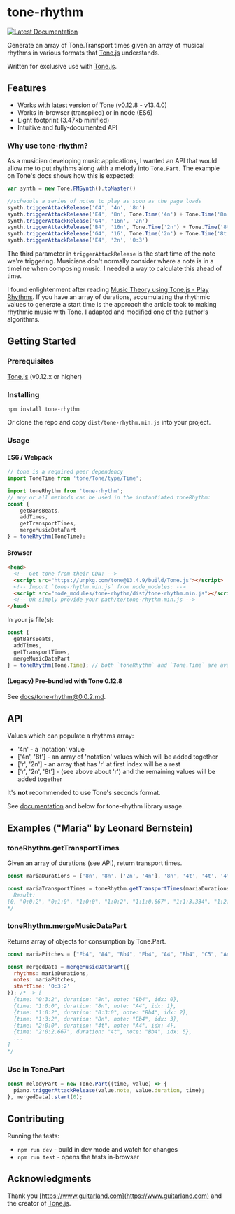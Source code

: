 # tone-rhythm

[![Latest Documentation](https://doxdox.org/images/badge-flat.svg)](https://doxdox.org/)

Generate an array of Tone.Transport times given an array of musical rhythms in
various formats that [Tone.js](https://tonejs.github.io/) understands.

Written for exclusive use with [Tone.js](https://tonejs.github.io/).

## Features

- Works with latest version of Tone (v0.12.8 - v13.4.0)
- Works in-browser (transpiled) or in node (ES6)
- Light footprint (3.47kb minified)
- Intuitive and fully-documented API

### Why use tone-rhythm?

As a musician developing music applications, I wanted an API that would allow me to put rhythms along with a melody into `Tone.Part`. The example on Tone's docs shows how this is expected:

```js
var synth = new Tone.FMSynth().toMaster()

//schedule a series of notes to play as soon as the page loads
synth.triggerAttackRelease('C4', '4n', '8n')
synth.triggerAttackRelease('E4', '8n', Tone.Time('4n') + Tone.Time('8n'))
synth.triggerAttackRelease('G4', '16n', '2n')
synth.triggerAttackRelease('B4', '16n', Tone.Time('2n') + Tone.Time('8t'))
synth.triggerAttackRelease('G4', '16', Tone.Time('2n') + Tone.Time('8t')*2)
synth.triggerAttackRelease('E4', '2n', '0:3')
```

The third parameter in `triggerAttackRelease` is the start time of the note we're triggering. Musicians don't normally consider where a note is in a timeline when composing music. I needed a way to calculate this ahead of time.

I found enlightenment after reading [Music Theory using Tone.js - Play Rhythms](https://www.guitarland.com/MusicTheoryWithToneJS/PlayRhythms.html). If you have an array of durations, accumulating the rhythmic values to generate a start time is the approach the article took to making rhythmic music with Tone. I adapted and modified one of the author's algorithms.

## Getting Started

### Prerequisites

[Tone.js](https://tonejs.github.io/) (v0.12.x or higher)

### Installing

`npm install tone-rhythm`

Or clone the repo and copy `dist/tone-rhythm.min.js` into your project.

### Usage

#### ES6 / Webpack

```js
// tone is a required peer dependency
import ToneTime from 'tone/Tone/type/Time';

import toneRhythm from 'tone-rhythm';
// any or all methods can be used in the instantiated toneRhythm:
const {
    getBarsBeats,
    addTimes,
    getTransportTimes,
    mergeMusicDataPart
} = toneRhythm(ToneTime);
```

#### Browser

```html
<head>
  <!-- Get tone from their CDN: -->
  <script src="https://unpkg.com/tone@13.4.9/build/Tone.js"></script>
  <!-- Import `tone-rhythm.min.js` from node_modules: -->
  <script src="node_modules/tone-rhythm/dist/tone-rhythm.min.js"></script>
  <!-- OR simply provide your path/to/tone-rhythm.min.js -->
</head>
```

In your js file(s):

```js
const {
  getBarsBeats,
  addTimes,
  getTransportTimes,
  mergeMusicDataPart
} = toneRhythm(Tone.Time); // both `toneRhythm` and `Tone.Time` are available globally
```

#### (Legacy) Pre-bundled with Tone 0.12.8

See [docs/tone-rhythm@0.0.2.md](docs/tone-rhythm@0.0.2.md).

## API

Values which can populate a rhythms array:

- '4n' - a 'notation' value
- ['4n', '8t'] - an array of 'notation' values which will be added together
- ['r', '2n'] - an array that has 'r' at first index will be a rest
- ['r', '2n', '8t'] - (see above about 'r') and the remaining values
                     will be added together

It's **not** recommended to use Tone's seconds format.

See [documentation](docs/tone-rhythm@latest.md) and below for tone-rhythm library usage.

## Examples ("Maria" by Leonard Bernstein)

### toneRhythm.getTransportTimes

Given an array of durations (see API), return transport times.

```js
const mariaDurations = ['8n', '8n', ['2n', '4n'], '8n', '4t', '4t', '4t', '4t', '4t', '4t', '8n', ['2n', '4n'], '8n', '8n', '8n', '8n', '8n', ['4n', '8n'], '8n', '8n', '8n', '8n', '8n', '4n', '4n', ['2n', '4n', '8n'], '8n', '8n', ['2n', '4n'], '8n', '4t', '4t', '4t', '4t', '4t', '4t', '8n', ['2n', '4n'], '8n', '8n', '8n', '8n', '8n', ['4n', '8n'], '8n', '8n', '8n', '8n', '8n', '4n', '4n', ['2n', '4n', '8n']];

const mariaTransportTimes = toneRhythm.getTransportTimes(mariaDurations); /* ->
  Result:
[0, "0:0:2", "0:1:0", "1:0:0", "1:0:2", "1:1:0.667", "1:1:3.334", "1:2:2", "1:3:0.667", "1:3:3.334", "2:0:2", "2:1:0", "3:0:0", "3:0:2", "3:1:0", "3:1:2", "3:2:0", "3:2:2", "4:0:0", "4:0:2", "4:1:0", "4:1:2", "4:2:0", "4:2:2", "4:3:2", "5:0:2", "6:0:0", "6:0:2", "6:1:0", "7:0:0", "7:0:2", "7:1:0.667", "7:1:3.334", "7:2:2", "7:3:0.667", "7:3:3.334", "8:0:2", "8:1:0", "9:0:0", "9:0:2", "9:1:0", "9:1:2", "9:2:0", "9:2:2", "10:0:0", "10:0:2", "10:1:0", "10:1:2", "10:2:0", "10:2:2", "10:3:2", "11:0:2"]
*/
```

### toneRhythm.mergeMusicDataPart

Returns array of objects for consumption by Tone.Part.

```js
const mariaPitches = ["Eb4", "A4", "Bb4", "Eb4", "A4", "Bb4", "C5", "A4", "Bb4", "C5", "A4", "Bb4", "Bb4", "A4", "G4", "F4", "Eb4", "F4", "Bb4", "Ab4", "G4", "F4", "Eb4", "F4", "Eb4", "G4", "Eb4", "A4", "Bb4", "Eb4", "A4", "Bb4", "C5", "A4", "Bb4", "C5", "D5", "Bb4", "D5", "Eb5", "D5", "C5", "Bb4", "D5", "D5", "Eb5", "D5", "C5", "Bb4", "D5", "Eb5", "F5"];

const mergedData = mergeMusicDataPart({
  rhythms: mariaDurations,
  notes: mariaPitches,
  startTime: '0:3:2'
}); /* -> [
  {time: "0:3:2", duration: "8n", note: "Eb4", idx: 0},
  {time: "1:0:0", duration: "8n", note: "A4", idx: 1},
  {time: "1:0:2", duration: "0:3:0", note: "Bb4", idx: 2},
  {time: "1:3:2", duration: "8n", note: "Eb4", idx: 3},
  {time: "2:0:0", duration: "4t", note: "A4", idx: 4},
  {time: "2:0:2.667", duration: "4t", note: "Bb4", idx: 5},
  ...
]
*/
```

### Use in Tone.Part

```js
const melodyPart = new Tone.Part((time, value) => {
  piano.triggerAttackRelease(value.note, value.duration, time);
}, mergedData).start(0);
```

## Contributing

Running the tests:

- `npm run dev` - build in dev mode and watch for changes
- `npm run test` - opens the tests in-browser

## Acknowledgments

Thank you [https://www.guitarland.com](https://www.guitarland.com) and the creator of [Tone.js](https://tonejs.github.io/).
